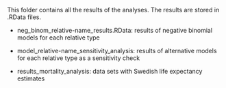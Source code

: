 This folder contains all the results of the analyses. The results are stored in .RData files.

- neg_binom_relative-name_results.RData: results of negative binomial models for each relative type

- model_relative-name_sensitivity_analysis: results of alternative models for each relative type as a sensitivity check

- results_mortality_analysis: data sets with Swedish life expectancy estimates 
